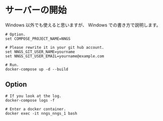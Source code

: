 # サーバーの開始

Windows 以外でも使えると思いますが、 Windows での書き方で説明します。  

```shell
# Option.
set COMPOSE_PROJECT_NAME=NNGS

# Please rewrite it in your git hub account.
set NNGS_GIT_USER_NAME=yourname
set NNGS_GIT_USER_EMAIL=yourname@example.com

# Run.
docker-compose up -d --build
```

## Option

```shell
# If you look at the log.
docker-compose logs -f

# Enter a docker container.
docker exec -it nngs_nngs_1 bash
```
